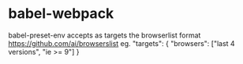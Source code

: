 # babel-webpack


babel-preset-env accepts as targets the browserlist format
https://github.com/ai/browserslist
eg.
 "targets": {
    "browsers": ["last 4 versions", "ie >= 9"]
  }
